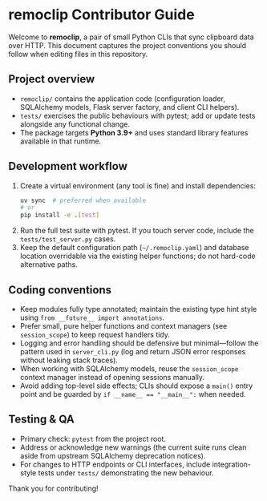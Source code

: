 # remoclip Contributor Guide

Welcome to **remoclip**, a pair of small Python CLIs that sync clipboard data over HTTP.
This document captures the project conventions you should follow when editing files in
this repository.

## Project overview
- `remoclip/` contains the application code (configuration loader, SQLAlchemy models,
  Flask server factory, and client CLI helpers).
- `tests/` exercises the public behaviours with pytest; add or update tests alongside
  any functional change.
- The package targets **Python 3.9+** and uses standard library features available in
  that runtime.

## Development workflow
1. Create a virtual environment (any tool is fine) and install dependencies:
   ```bash
   uv sync  # preferred when available
   # or
   pip install -e .[test]
   ```
2. Run the full test suite with pytest. If you touch server code, include the
   `tests/test_server.py` cases.
3. Keep the default configuration path (`~/.remoclip.yaml`) and database location
   overridable via the existing helper functions; do not hard-code alternative paths.

## Coding conventions
- Keep modules fully type annotated; maintain the existing type hint style using
  `from __future__ import annotations`.
- Prefer small, pure helper functions and context managers (see `session_scope`) to keep
  request handlers tidy.
- Logging and error handling should be defensive but minimal—follow the pattern used in
  `server_cli.py` (log and return JSON error responses without leaking stack traces).
- When working with SQLAlchemy models, reuse the `session_scope` context manager instead
  of opening sessions manually.
- Avoid adding top-level side effects; CLIs should expose a `main()` entry point and be
  guarded by `if __name__ == "__main__":` when needed.

## Testing & QA
- Primary check: `pytest` from the project root.
- Address or acknowledge new warnings (the current suite runs clean aside from upstream
  SQLAlchemy deprecation notices).
- For changes to HTTP endpoints or CLI interfaces, include integration-style tests under
  `tests/` demonstrating the new behaviour.

Thank you for contributing!

